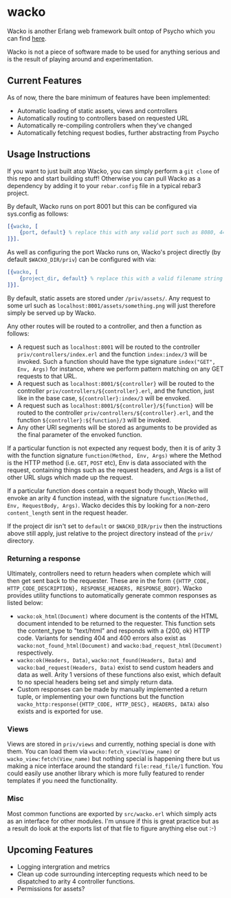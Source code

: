 # wacko
Wacko is another Erlang web framework built ontop of Psycho which you can find [here](https://github.com/gar1t/psycho).

Wacko is not a piece of software made to be used for anything serious and is the result of playing around and experimentation.

## Current Features
As of now, there the bare minimum of features have been implemented:
- Automatic loading of static assets, views and controllers
- Automatically routing to controllers based on requested URL
- Automatically re-compiling controllers when they've changed
- Automatically fetching request bodies, further abstracting from Psycho

## Usage Instructions
If you want to just built atop Wacko, you can simply perform a ```git clone``` of this repo and start building stuff! Otherwise you can pull Wacko as a dependency by adding it to your ```rebar.config``` file in a typical rebar3 project.

By default, Wacko runs on port 8001 but this can be configured via sys.config as follows:

```erlang
[{wacko, [
    {port, default} % replace this with any valid port such as 8080, 443 or whatever you need.
]}].
```

As well as configuring the port Wacko runs on, Wacko's project directly (by default ```$WACKO_DIR/priv```) can be configured with via:

```erlang
[{wacko, [
    {project_dir, default} % replace this with a valid filename string
]}].
```

By default, static assets are stored under ```/priv/assets/```. Any request to some url such as ```localhost:8001/assets/something.png``` will just therefore simply be served up by Wacko.

Any other routes will be routed to a controller, and then a function as follows:
- A request such as ```localhost:8001``` will be routed to the controller ```priv/controllers/index.erl``` and the function ```index:index/3``` will be invoked. Such a function should have the type signature ```index("GET", Env, Args)``` for instance, where we perform pattern matching on any GET requests to that URL.
- A request such as ```localhost:8001/${controller}``` will be routed to the controller ```priv/controllers/${controller}.erl```, and the function, just like in the base case, ```${controller}:index/3``` will be envoked.
- A request such as ```localhost:8001/${controller}/${function}``` will be routed to the controller ```priv/controllers/${controller}.erl```, and the function ```${controller}:${function}/3``` will be invoked.
- Any other URI segments will be stored as arguments to be provided as the final parameter of the envoked function.

If a particular function is not expected any request body, then it is of arity 3 with the function signature ```function(Method, Env, Args)``` where the Method is the HTTP method (i.e. ```GET```, ```POST``` etc), Env is data associated with the request, containing things such as the request headers, and Args is a list of other URL slugs which made up the request.

If a particular function does contain a request body though, Wacko will envoke an arity 4 function instead, with the signature ```function(Method, Env, RequestBody, Args)```. Wacko decides this by looking for a non-zero ```content_length``` sent in the request header.

If the project dir isn't set to ```default``` or ```$WACKO_DIR/priv``` then the instructions above still apply, just relative to the project directory instead of the ```priv/``` directory.

### Returning a response
Ultimately, controllers need to return headers when complete which will then get sent back to the requester. These are in the form ```{{HTTP_CODE, HTTP_CODE_DESCRIPTION}, RESPONSE_HEADERS, RESPONSE_BODY}```. Wacko provides utility functions to automatically generate common responses as listed below:
- ```wacko:ok_html(Document)``` where document is the contents of the HTML document intended to be returned to the requester. This function sets the content_type to "text/html" and responds with a {200, ok} HTTP code. Variants for sending 404 and 400 errors also exist as ```wacko:not_found_html(Document)``` and ```wacko:bad_request_html(Document)``` respectively.
- ```wacko:ok(Headers, Data)```, ```wacko:not_found(Headers, Data)``` and ```wacko:bad_request(Headers, Data)``` exist to send custom headers and data as well. Arity 1 versions of these functions also exist, which default to no special headers being set and simply return data.
- Custom responses can be made by manually implemented a return tuple, or implementing your own functions but the function ```wacko_http:response({HTTP_CODE, HTTP_DESC}, HEADERS, DATA)``` also exists and is exported for use.

### Views
Views are stored in ```priv/views``` and currently, nothing special is done with them. You can load them via ```wacko:fetch_view(View_name)``` or ```wacko_view:fetch(View_name)``` but nothing special is happening there but us making a nice interface around the standard ```file:read_file/1``` function. You could easily use another library which is more fully featured to render templates if you need the functionality.

### Misc
Most common functions are exported by ```src/wacko.erl``` which simply acts as an interface for other modules. I'm unsure if this is great practice but as a result do look at the exports list of that file to figure anything else out :-)

## Upcoming Features
- Logging intergration and metrics
- Clean up code surrounding intercepting requests which need to be dispatched to arity 4 controller functions.
- Permissions for assets?
